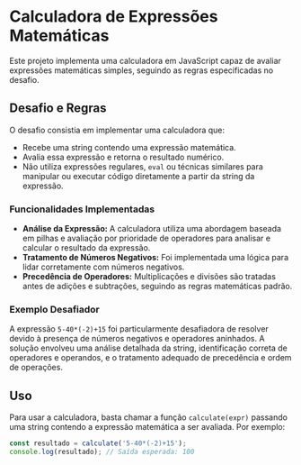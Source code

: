 # Calculadora de Expressões Matemáticas

Este projeto implementa uma calculadora em JavaScript capaz de avaliar expressões matemáticas simples, seguindo as regras especificadas no desafio.

## Desafio e Regras

O desafio consistia em implementar uma calculadora que:
- Recebe uma string contendo uma expressão matemática.
- Avalia essa expressão e retorna o resultado numérico.
- Não utiliza expressões regulares, `eval` ou técnicas similares para manipular ou executar código diretamente a partir da string da expressão.

### Funcionalidades Implementadas

- **Análise da Expressão:** A calculadora utiliza uma abordagem baseada em pilhas e avaliação por prioridade de operadores para analisar e calcular o resultado da expressão.
- **Tratamento de Números Negativos:** Foi implementada uma lógica para lidar corretamente com números negativos.
- **Precedência de Operadores:** Multiplicações e divisões são tratadas antes de adições e subtrações, seguindo as regras matemáticas padrão.

### Exemplo Desafiador

A expressão `5-40*(-2)+15` foi particularmente desafiadora de resolver devido à presença de números negativos e operadores aninhados. A solução envolveu uma análise detalhada da string, identificação correta de operadores e operandos, e o tratamento adequado de precedência e ordem de operações.

## Uso

Para usar a calculadora, basta chamar a função `calculate(expr)` passando uma string contendo a expressão matemática a ser avaliada. Por exemplo:

```javascript
const resultado = calculate('5-40*(-2)+15');
console.log(resultado); // Saída esperada: 100
```
